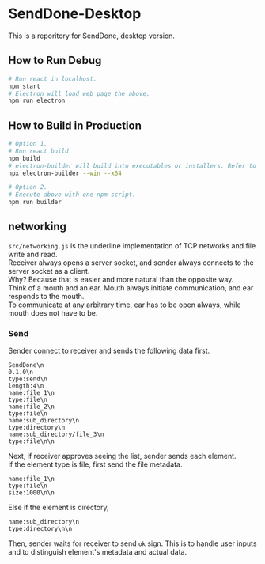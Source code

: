 # SendDone-Desktop
This is a reporitory for SendDone, desktop version.<br>

## How to Run Debug
```bash
# Run react in localhost.
npm start
# Electron will load web page the above.
npm run electron
```

## How to Build in Production
```bash
# Option 1.
# Run react build
npm build
# electron-builder will build into executables or installers. Refer to its document for detail.
npx electron-builder --win --x64

# Option 2.
# Execute above with one npm script.
npm run builder
```

## networking
`src/networking.js` is the underline implementation of TCP networks and file write and read.<br>
Receiver always opens a server socket, and sender always connects to the server socket as a client.<br>
Why? Because that is easier and more natural than the opposite way.<br>
Think of a mouth and an ear. Mouth always initiate communication, and ear responds to the mouth.<br> 
To communicate at any arbitrary time, ear has to be open always, while mouth does not have to be.
<br>

### Send
Sender connect to receiver and sends the following data first.
```text
SendDone\n
0.1.0\n
type:send\n
length:4\n
name:file_1\n
type:file\n
name:file_2\n
type:file\n
name:sub_directory\n
type:directory\n
name:sub_directory/file_3\n
type:file\n\n
```
Next, if receiver approves seeing the list, sender sends each element.<br>
If the element type is file, first send the file metadata.
```text
name:file_1\n
type:file\n
size:1000\n\n
```
Else if the element is directory,
```text
name:sub_directory\n
type:directory\n\n
```
Then, sender waits for receiver to send `ok` sign. This is to handle user inputs and to distinguish element's metadata and actual data.<br>
